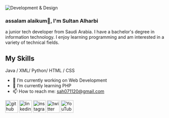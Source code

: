 ![Development & Design  ](https://media-exp2.licdn.com/dms/image/C4E16AQEWBbILPd_Jww/profile-displaybackgroundimage-shrink_350_1400/0/1656593240858?e=1661990400&v=beta&t=nEBdvSlhYQ9l-3pJyZpPzOcCBXUF6_uf9u1cgse3338)

### assalam alaikum👋, I'm Sultan Alharbi

a junior tech developer from Saudi Arabia. I have a bachelor's degree in information technology. I enjoy learning programming and am interested in a variety of technical fields.

## My Skills
Java / XML/ Python/ HTML / CSS

- 🔭 I’m currently working on Web Development 
- 🌱 I’m currently learning PHP 
- 📫 How to reach me: sah071120@gmail.com 



[<img src='https://cdn.jsdelivr.net/npm/simple-icons@3.0.1/icons/github.svg' alt='github' height='40'>](https://github.com/711SAH)  [<img src='https://cdn.jsdelivr.net/npm/simple-icons@3.0.1/icons/linkedin.svg' alt='linkedin' height='40'>](https://www.linkedin.com/in/sultan-a-alharbi//)  [<img src='https://cdn.jsdelivr.net/npm/simple-icons@3.0.1/icons/instagram.svg' alt='instagram' height='40'>](https://www.instagram.com/711SAH/)  [<img src='https://cdn.jsdelivr.net/npm/simple-icons@3.0.1/icons/twitter.svg' alt='twitter' height='40'>](https://twitter.com/711SAH)  [<img src='https://cdn.jsdelivr.net/npm/simple-icons@3.0.1/icons/youtube.svg' alt='YouTube' height='40'>](https://www.youtube.com/channel/UC4H972M4gzxdJNJGx8DeFMw)  
